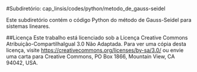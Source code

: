 #Subdiretório: cap_linsis/codes/python/metodo_de_gauss-seidel

Este subdiretório contém o código Python do método de Gauss-Seidel para sistemas lineares.

##Licença
Este trabalho está licenciado sob a Licença Creative Commons Atribuição-CompartilhaIgual 3.0 Não Adaptada. Para ver uma cópia desta licença, visite https://creativecommons.org/licenses/by-sa/3.0/ ou envie uma carta para Creative Commons, PO Box 1866, Mountain View, CA 94042, USA.
